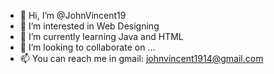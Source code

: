 - 👋 Hi, I’m @JohnVincent19
- 👀 I’m interested in Web Designing
- 🌱 I’m currently learning Java and HTML
- 💞️ I’m looking to collaborate on ...
- 📫 You can reach me in gmail: johnvincent1914@gmail.com

<!---
JohnVincent19/JohnVincent19 is a ✨ special ✨ repository because its `README.md` (this file) appears on your GitHub profile.
You can click the Preview link to take a look at your changes.
--->
